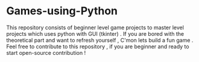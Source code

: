 # Games-using-Python
This repository consists of beginner level game projects to master level projects which uses python with GUI (tkinter) . 
If you are bored with the theoretical part and want to refresh yourself , C'mon lets build a fun game . 
Feel free to contribute to this repository , if you are beginner and ready to start open-source contribution !
